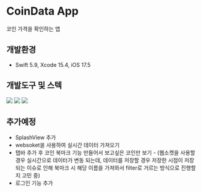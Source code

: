 # CoinData App

코인 가격을 확인하는 앱

## 개발환경

- Swift 5.9, Xcode 15.4, iOS 17.5

## 개발도구 및 스텍

<img src="https://img.shields.io/badge/swift-F05138?style=for-the-badge&logo=swift&logoColor=white">
<img src="https://img.shields.io/badge/xcode-147EFB?style=for-the-badge&logo=xcode&logoColor=white">
  <img src="https://img.shields.io/badge/uikit-2396F3?style=for-the-badge&logo=uikit&logoColor=white">

## 추가예정

- SplashView 추가
- websoket을 사용하여 실시간 데이터 가져오기
- 탭바 추가 후 코인 북마크 기능 만들어서 보고싶은 코인만 보기 - (웹소켓을 사용할 경우 실시간으로 데이터가 변동 되는데, 데이터를 저장할 경우 저장한 시점이 저장되는 이슈로 인해 북마크 시 해당 이름을 가져와서 filter로 거르는 방식으로 진행할지 고민 중)
- 로그인 기능 추가
